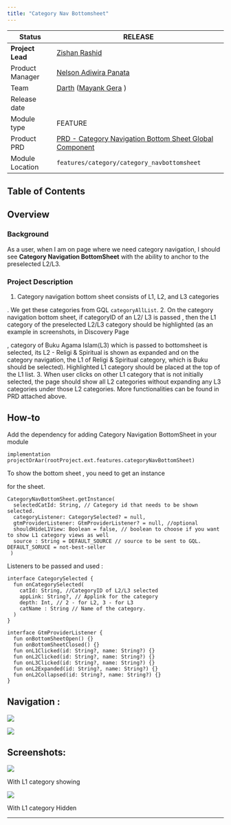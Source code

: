```yaml
---
title: "Category Nav Bottomsheet"
---
```







| **Status** | <!--start status:GREEN-->RELEASE<!--end status-->  |
| --- | --- |
| **Project Lead** | [Zishan Rashid](https://tokopedia.atlassian.net/wiki/people/5c53e2323290dd17112962f7?ref=confluence)  |
| Product Manager | [Nelson Adiwira Panata](https://tokopedia.atlassian.net/wiki/people/5d6382ea0a083a0db98ed2bb?ref=confluence)  |
| Team | [Darth](https://tokopedia.atlassian.net/people/team/8c90de56-d4f1-45a7-9021-bd87c4ea9ce2) ([Mayank Gera](https://tokopedia.atlassian.net/wiki/people/5f9281a8f162650070dacffd?ref=confluence) ) |
| Release date |  |
| Module type |  <!--start status:YELLOW-->FEATURE<!--end status--> |
| Product PRD | [PRD - Category Navigation Bottom Sheet Global Component](/wiki/spaces/CT/pages/989139013/PRD+-+Category+Navigation+Bottom+Sheet+Global+Component)  |
| Module Location |  `features/category/category_navbottomsheet` |

## Table of Contents

<!--toc-->

## Overview

### Background

As a user, when I am on page where we need category navigation, I should see **Category Navigation BottomSheet** with the ability to anchor to the preselected L2/L3.

### Project Description

1. Category navigation bottom sheet consists of L1, L2, and L3 categories

. We get these categories from GQL `categoryAllList`.
2. On the category navigation bottom sheet, if categoryID of an L2/ L3 is passed , then the L1 category of the preselected L2/L3 category should be highlighted (as an example in screenshots, in Discovery Page

, category of Buku Agama Islam(L3) which is passed to bottomsheet is selected, its L2 - Religi & Spiritual is shown as expanded and on the category navigation, the L1 of Religi & Spiritual category, which is Buku should be selected). Highlighted L1 category should be placed at the top of the L1 list.
3. When user clicks on other L1 category that is not initially selected, the page should show all L2 categories without expanding any L3 categories under those L2 categories. More functionalities can be found in PRD attached above.

## How-to

Add the dependency for adding Category Navigation BottomSheet in your module



```
implementation projectOrAar(rootProject.ext.features.categoryNavBottomSheet)
```


To show the bottom sheet , you need to get an instance

for the sheet.



```
CategoryNavBottomSheet.getInstance(
  selectedCatId: String, // Category id that needs to be shown selected.
  categoryListener: CategorySelected? = null, 
  gtmProviderListener: GtmProviderListener? = null, //optional
  shouldHideL1View: Boolean = false, // boolean to choose if you want to show L1 category views as well
  source : String = DEFAULT_SOURCE // source to be sent to GQL. DEFAULT_SORUCE = not-best-seller
 )
```


Listeners to be passed and used :



```
interface CategorySelected {
  fun onCategorySelected(
    catId: String, //CategoryID of L2/L3 selected
    appLink: String?, // Applink for the category 
    depth: Int, // 2 - for L2, 3 - for L3
    catName : String // Name of the category.
  )
}
```



```
interface GtmProviderListener {
  fun onBottomSheetOpen() {}
  fun onBottomSheetClosed() {}
  fun onL1Clicked(id: String?, name: String?) {}
  fun onL2Clicked(id: String?, name: String?) {}
  fun onL3Clicked(id: String?, name: String?) {}
  fun onL2Expanded(id: String?, name: String?) {}
  fun onL2Collapsed(id: String?, name: String?) {}
}
```

## Navigation :







![](res/Best%20Seller%20Entry.gif)





![](res/CLP%20Entry.gif)







## Screenshots:







![](res/Screenshot%202023-01-02%20at%201.58.56%20PM.png)

With L1 category showing





![](res/Screenshot%202023-01-02%20at%201.59.58%20PM.png)

With L1 category Hidden









---




